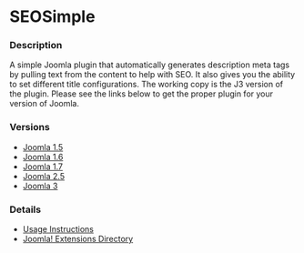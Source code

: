 SEOSimple
=========

### Description
A simple Joomla plugin that automatically generates description meta tags by pulling text from the content to help with SEO. It also gives you the ability to set different title configurations. The working copy is the J3 version of the plugin. Please see the links below to get the proper plugin for your version of Joomla.

### Versions
* [Joomla 1.5](https://github.com/nocean/SEOSimple/releases/tag/J1.5)
* [Joomla 1.6](https://github.com/nocean/SEOSimple/releases/tag/J1.6)
* [Joomla 1.7](https://github.com/nocean/SEOSimple/releases/tag/J1.7)
* [Joomla 2.5](https://github.com/nocean/SEOSimple/releases/tag/J2.5)
* [Joomla 3](https://github.com/nocean/SEOSimple/releases/tag/J3)

### Details
* [Usage Instructions](http://www.nocean.ca/plugins/seosimple-joomla-plugin/)
* [Joomla! Extensions Directory](http://extensions.joomla.org/extensions/extension/site-management/seo-a-metadata/seosimple)